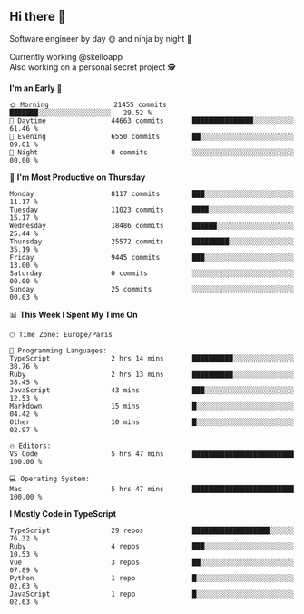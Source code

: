 ## Hi there 👋

Software engineer by day 🌞 and ninja by night 🌝

Currently working @skelloapp <br>
Also working on a personal secret project 🕵️

<!--START_SECTION:waka-->
**I'm an Early 🐤** 

```text
🌞 Morning                21455 commits       ███████░░░░░░░░░░░░░░░░░░   29.52 % 
🌆 Daytime                44663 commits       ███████████████░░░░░░░░░░   61.46 % 
🌃 Evening                6550 commits        ██░░░░░░░░░░░░░░░░░░░░░░░   09.01 % 
🌙 Night                  0 commits           ░░░░░░░░░░░░░░░░░░░░░░░░░   00.00 % 
```
📅 **I'm Most Productive on Thursday** 

```text
Monday                   8117 commits        ███░░░░░░░░░░░░░░░░░░░░░░   11.17 % 
Tuesday                  11023 commits       ████░░░░░░░░░░░░░░░░░░░░░   15.17 % 
Wednesday                18486 commits       ██████░░░░░░░░░░░░░░░░░░░   25.44 % 
Thursday                 25572 commits       █████████░░░░░░░░░░░░░░░░   35.19 % 
Friday                   9445 commits        ███░░░░░░░░░░░░░░░░░░░░░░   13.00 % 
Saturday                 0 commits           ░░░░░░░░░░░░░░░░░░░░░░░░░   00.00 % 
Sunday                   25 commits          ░░░░░░░░░░░░░░░░░░░░░░░░░   00.03 % 
```


📊 **This Week I Spent My Time On** 

```text
🕑︎ Time Zone: Europe/Paris

💬 Programming Languages: 
TypeScript               2 hrs 14 mins       ██████████░░░░░░░░░░░░░░░   38.76 % 
Ruby                     2 hrs 13 mins       ██████████░░░░░░░░░░░░░░░   38.45 % 
JavaScript               43 mins             ███░░░░░░░░░░░░░░░░░░░░░░   12.53 % 
Markdown                 15 mins             █░░░░░░░░░░░░░░░░░░░░░░░░   04.42 % 
Other                    10 mins             █░░░░░░░░░░░░░░░░░░░░░░░░   02.97 % 

🔥 Editors: 
VS Code                  5 hrs 47 mins       █████████████████████████   100.00 % 

💻 Operating System: 
Mac                      5 hrs 47 mins       █████████████████████████   100.00 % 
```

**I Mostly Code in TypeScript** 

```text
TypeScript               29 repos            ███████████████████░░░░░░   76.32 % 
Ruby                     4 repos             ███░░░░░░░░░░░░░░░░░░░░░░   10.53 % 
Vue                      3 repos             ██░░░░░░░░░░░░░░░░░░░░░░░   07.89 % 
Python                   1 repo              █░░░░░░░░░░░░░░░░░░░░░░░░   02.63 % 
JavaScript               1 repo              █░░░░░░░░░░░░░░░░░░░░░░░░   02.63 % 
```




<!--END_SECTION:waka-->

<!--
**antoinelncl/antoinelncl** is a ✨ _special_ ✨ repository because its `README.md` (this file) appears on your GitHub profile.

Here are some ideas to get you started:

- 🔭 I’m currently working on ...
- 🌱 I’m currently learning ...
- 👯 I’m looking to collaborate on ...
- 🤔 I’m looking for help with ...
- 💬 Ask me about ...
- 📫 How to reach me: ...
- 😄 Pronouns: ...
- ⚡ Fun fact: ...
-->
